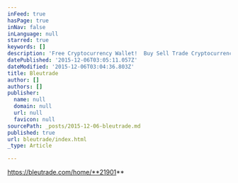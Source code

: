 ```yaml
---
inFeed: true
hasPage: true
inNav: false
inLanguage: null
starred: true
keywords: []
description: 'Free Cryptocurrency Wallet!  Buy Sell Trade Cryptocurrency'
datePublished: '2015-12-06T03:05:11.057Z'
dateModified: '2015-12-06T03:04:36.803Z'
title: Bleutrade
author: []
authors: []
publisher:
  name: null
  domain: null
  url: null
  favicon: null
sourcePath: _posts/2015-12-06-bleutrade.md
published: true
url: bleutrade/index.html
_type: Article

---
```

https://bleutrade.com/home/**21901**